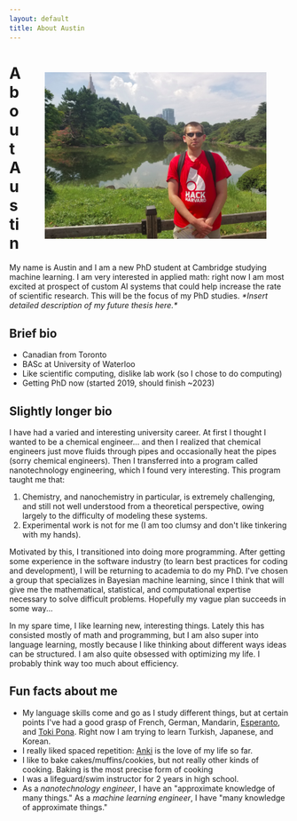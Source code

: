 ```yaml
---
layout: default
title: About Austin
---
```

<img src="/files/about_me_img1.png" alt="pic of me" 
style="float:right;width:400px;margin:40px">
# About Austin

My name is Austin and I am a new PhD student at Cambridge
studying machine learning.
I am very interested in applied math:
right now I am most excited at prospect of custom AI systems
that could help increase the rate of scientific research.
This will be the focus of my PhD studies.
_\*Insert detailed description of my future thesis here.\*_

## Brief bio
- Canadian from Toronto
- BASc at University of Waterloo
- Like scientific computing, dislike lab work
 (so I chose to do computing)
- Getting PhD now (started 2019, should finish ~2023)

## Slightly longer bio
I have had a varied and interesting university career. 
At first I thought I wanted to be a chemical engineer... and 
then I realized that chemical engineers just move fluids 
through pipes and occasionally heat the pipes (sorry chemical engineers). 
Then I transferred into a program called nanotechnology 
engineering, which I found very interesting. This program taught me that:  

1. Chemistry, and nanochemistry in particular, is extremely challenging, and still not well understood from a theoretical perspective, owing largely to the difficulty of modeling these systems.  
2. Experimental work is not for me (I am too clumsy and don't like tinkering with my hands).

Motivated by this, I transitioned into doing more programming.
After getting some experience in the software industry
(to learn best practices for coding and development),
I will be returning to academia to do my PhD.
I've chosen a group that specializes in Bayesian machine learning,
since I think that will give me the mathematical, statistical,
and computational expertise necessary to solve difficult problems.
Hopefully my vague plan succeeds in some way...

In my spare time, I like learning new, interesting things. 
Lately this has consisted mostly of math and programming, 
but I am also super into language learning,
mostly because I like thinking about different ways ideas can be structured.
I am also quite obsessed with optimizing my life.
I probably think way too much about efficiency.

## Fun facts about me
- My language skills come and go as I study different things,
 but at certain points I've had a good grasp of French, German, Mandarin, 
 [Esperanto](https://en.wikipedia.org/wiki/Esperanto), and [Toki Pona](https://en.wikipedia.org/wiki/Toki_Pona).
 Right now I am trying to learn Turkish, Japanese, and Korean.
- I really liked spaced repetition: [Anki](https://apps.ankiweb.net/) is the love of my life so far.
- I like to bake cakes/muffins/cookies, but not really other kinds of cooking. Baking is the most precise form of cooking
- I was a lifeguard/swim instructor for 2 years in high school.
- As a _nanotechnology engineer_, I have an "approximate knowledge of many things." As a _machine learning engineer_, I have "many knowledge of approximate things."
